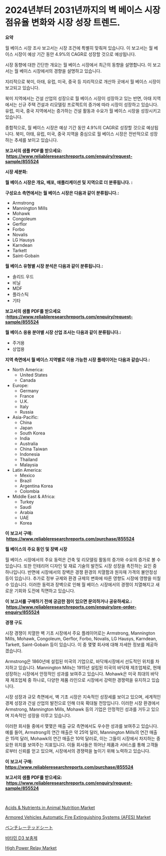 <p><h1>2024년부터 2031년까지의 벽 베이스 시장 점유율 변화와 시장 성장 트렌드.</h1></p><p><strong>요약</strong></p>
<p><p>월 베이스 시장 조사 보고서는 시장 조건에 특별히 맞춰져 있습니다. 이 보고서는 월 베이스 시장이 예상 기간 동안 4.9%의 CAGR로 성장할 것으로 예상됩니다. </p><p>시장 동향에 대한 간단한 개요는 월 베이스 시장에서 최근의 동향을 설명합니다. 이 보고서는 월 베이스 시장에서의 경향을 설명하고 있습니다. </p><p>지리적으로 북미, 아태, 유럽, 미국, 중국 등 지리적으로 개산하 곳에서 월 베이스 시장이 보고되고 있습니다. </p><p>북미 지역에서는 건설 산업의 성장으로 월 베이스 시장이 성장하고 있는 반면, 아태 지역에서는 신규 주택 건설과 리모델링 프로젝트의 증가에 따라 시장이 성장하고 있습니다. 유럽, 미국, 중국 지역에서는 증가하는 건설 활동과 수요가 월 베이스 시장을 성장시키고 있습니다. </p><p>종합적으로, 월 베이스 시장은 예상 기간 동안 4.9%의 CAGR로 성장할 것으로 예상됩니다. 북미, 아태, 유럽, 미국, 중국 지역을 중심으로 월 베이스 시장은 전반적으로 성장하는 추세를 보이고 있습니다.</p></p>
<p><strong>보고서의 샘플 PDF를 받으세요: &nbsp;<a href="https://www.reliableresearchreports.com/enquiry/request-sample/855524">https://www.reliableresearchreports.com/enquiry/request-sample/855524</a></strong></p>
<p><strong>시장 세분화:</strong></p>
<p><strong> 월 베이스 시장은 개요, 배포, 애플리케이션 및 지역으로 더 분류됩니다. :</strong></p>
<p><strong>구성요소 측면에서는 월 베이스 시장은 다음과 같이 분류됩니다.:</strong></p>
<p><ul><li>Armstrong</li><li>Mannington Mills</li><li>Mohawk</li><li>Congoleum</li><li>Gerflor</li><li>Forbo</li><li>Novalis</li><li>LG Hausys</li><li>Karndean</li><li>Tarkett</li><li>Saint-Gobain</li></ul></p>
<p><strong> 월 베이스 유형별 시장 분석은 다음과 같이 분류됩니다.:</strong></p>
<p><ul><li>솔리드 우드</li><li>비닐</li><li>MDF</li><li>플라스틱</li><li>기타</li></ul></p>
<p><strong>보고서의 샘플 PDF를 받으세요 :<a href="https://www.reliableresearchreports.com/enquiry/request-sample/855524">https://www.reliableresearchreports.com/enquiry/request-sample/855524</a></strong></p>
<p><strong> 월 베이스 응용 분야별 시장 산업 조사는 다음과 같이 분류됩니다.:</strong></p>
<p><ul><li>주거용</li><li>상업용</li></ul></p>
<p><strong>지역 측면에서 월 베이스 지역별로 이용 가능한 시장 플레이어는 다음과 같습니다.:</strong></p>
<p><ul>
    <li>
        North America:
        <ul>
            <li>United States</li>
            <li>Canada</li>
        </ul>
    </li>
    <li>
        Europe:
        <ul>
            <li>Germany</li>
            <li>France</li>
            <li>U.K.</li>
            <li>Italy</li>
            <li>Russia</li>
        </ul>
    </li>
    <li>
        Asia-Pacific:
        <ul>
            <li>China</li>
            <li>Japan</li>
            <li>South Korea</li>
            <li>India</li>
            <li>Australia</li>
            <li>China Taiwan</li>
            <li>Indonesia</li>
            <li>Thailand</li>
            <li>Malaysia</li>
        </ul>
    </li>
    <li>
        Latin America:
        <ul>
            <li>Mexico</li>
            <li>Brazil</li>
            <li>Argentina Korea</li>
            <li>Colombia</li>
        </ul>
    </li>
    <li>
        Middle East & Africa:
        <ul>
            <li>Turkey</li>
            <li>Saudi</li>
            <li>Arabia</li>
            <li>UAE</li>
            <li>Korea</li>
        </ul>
    </li>
    </ul></p>
<p><strong>이 보고서 구매: &nbsp;<a href="https://www.reliableresearchreports.com/purchase/855524">https://www.reliableresearchreports.com/purchase/855524</a></strong></p>
<p><strong>월 베이스의 주요 동인 및 장벽 시장</strong></p>
<p><p>월 베이스 시장에서의 주요 동력은 건축 및 리모델링 활동의 증가와 수요의 증가로 볼 수 있습니다. 또한 인테리어 디자인 및 재료 기술의 발전도 시장 성장을 촉진하는 요인 중 하나입니다. 반면에 시장에서의 장벽은 경쟁 환경의 치열함과 원자재 가격의 불안정성 등이 있습니다. 추가로 정부 규제와 환경 규제의 변화에 따른 영향도 시장에 영향을 미칠 수 있습니다. 이러한 동력과 장벽으로 인해 월 베이스 시장에서의 경쟁이 치열해지고 새로운 기회와 도전에 직면하고 있습니다.</p></p>
<p><strong>이 보고서를 구매하기 전에 궁금한 점이 있으면 문의하거나 공유하세요.: &nbsp;<a href="https://www.reliableresearchreports.com/enquiry/pre-order-enquiry/855524">https://www.reliableresearchreports.com/enquiry/pre-order-enquiry/855524</a></strong></p>
<p><strong>경쟁 구도</strong></p>
<p><p>시장 경쟁이 치열한 벽 기초 시장에서 주요 플레이어로는 Armstrong, Mannington Mills, Mohawk, Congoleum, Gerflor, Forbo, Novalis, LG Hausys, Karndean, Tarkett, Saint-Gobain 등이 있습니다. 이 중 몇몇 회사에 대해 자세한 정보를 제공하겠습니다.</p><p>Armstrong은 1860년에 설립된 미국의 기업으로, 바닥재시장에서 선도적인 위치를 차지하고 있습니다. Mannington Mills는 1915년 설립된 미국의 바닥재 제조업체로, 현재 성장하는 시장에서 안정적인 성과를 보여주고 있습니다. Mohawk은 미국 최대의 바닥재 제조업체 중 하나로, 다양한 제품 라인으로 시장에서 강력한 경쟁력을 유지하고 있습니다.</p><p>시장 성장과 규모 측면에서, 벽 기초 시장은 지속적인 성장세를 보이고 있으며, 세계적인 경제 성장과 건설 산업의 발전으로 인해 더욱 확대될 전망입니다. 이러한 시장 환경에서 Armstrong, Mannington Mills, Mohawk 등의 기업은 안정적인 성과를 거두고 있으며 지속적인 성장을 이루고 있습니다.</p><p>이러한 회사들 중에서 몇몇은 매출 규모 측면에서도 우수한 성과를 보여주고 있습니다. 예를 들어, Armstrong의 연간 매출은 약 25억 달러, Mannington Mills의 연간 매출은 15억 달러, Mohawk의 연간 매출은 10억 달러로, 이는 그들이 시장에서 차지하는 중요한 위치를 보여주는 지표입니다. 이들 회사들은 뛰어난 제품과 서비스를 통해 고객들로부터 신뢰를 얻고 있으며, 시장에서의 경쟁력을 높이기 위해 노력하고 있습니다.</p></p>
<p><strong>이 보고서 구매: &nbsp; <a href="https://www.reliableresearchreports.com/purchase/855524">https://www.reliableresearchreports.com/purchase/855524</a></strong></p>
<p><strong>보고서의 샘플 PDF를 받으세요: &nbsp;<a href="https://www.reliableresearchreports.com/enquiry/request-sample/855524">https://www.reliableresearchreports.com/enquiry/request-sample/855524</a></strong><strong></strong></p>
<p>&nbsp;</p>
<p><p><a href="https://eight-handstand-8fb.notion.site/Acids-Nutrients-in-Animal-Nutrition-Market-Research-Report-Provides-Critical-Insights-that-can-hel-1efc42de567744dda0665e40803f118c">Acids & Nutrients in Animal Nutrition Market</a></p><p><a href="https://issuu.com/reportprime-2/docs/armored-vehicles-automatic-fire-extinguishing-syst">Armored Vehicles Automatic Fire Extinguishing Systems (AFES) Market</a></p><p><a href="https://github.com/cbigkbh02719/Market-Research-Report-List-1/blob/main/3142334187778.md">ベンチレーテッドシート</a></p><p><a href="https://github.com/vsr06p4p49/Market-Research-Report-List-1/blob/main/6951208187713.md">비타민 D3 보충제</a></p><p><a href="https://view.publitas.com/reportprime-1/high-power-relay-market-research-report-forecasted-for-period-from-2024-2031-by-market-type-market-application-and-region/">High Power Relay Market</a></p></p>
